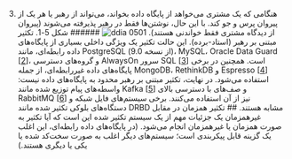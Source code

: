 3.  هنگامی که یک مشتری می‌خواهد از پایگاه داده بخواند، می‌تواند از رهبر یا هر یک از
پیروان پرس و جو کند. با این حال، نوشتن‌ها فقط در رهبر پذیرفته می‌شوند (پیروان از دیدگاه
مشتری فقط خواندنی هستند). ![ddia 0501](assets/ddia_0501.png) ###### شکل 5-1. تکثیر مبتنی بر رهبر (استاد-برده). 
این حالت تکثیر یک ویژگی داخلی بسیاری از پایگاه‌های داده رابطه‌ای، مانند PostgreSQL
(از نسخه 9.0)، MySQL، Oracle Data Guard
[[2](ch05.html#Oracle2013uz)]،
و گروه‌های دسترسی AlwaysOn سرور SQL
[[3](ch05.html#AlwaysOn2012)]
است. همچنین در برخی پایگاه‌های داده غیررابطه‌ای، از جمله MongoDB، RethinkDB و Espresso
[[4](ch05.html#Qiao2013uv_ch5)] استفاده می‌شود. در نهایت، تکثیر مبتنی بر رهبر
محدود به پایگاه‌های داده نیست: واسطه‌های پیام توزیع شده مانند Kafka
[[5](ch05.html#Rao2013tf)]
و صف‌های با دسترسی بالای RabbitMQ
[[6](ch05.html#RabbitMQ2013)]
نیز از آن استفاده می‌کنند. برخی سیستم‌های فایل شبکه و دستگاه‌های بلوکی تکثیر شده مانند DRBD مشابه هستند. ## تکثیر همزمان در مقابل غیرهمزمان 
یک جزئیات مهم از یک سیستم تکثیر شده این است که آیا تکثیر به صورت همزمان یا
غیرهمزمان انجام می‌شود. (در پایگاه‌های داده رابطه‌ای، این اغلب یک گزینه قابل پیکربندی است؛ سیستم‌های دیگر
اغلب به صورت سخت‌کد شده یا یکی یا دیگری هستند.)